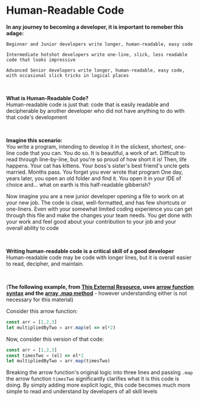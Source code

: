 # Human-Readable Code

**In any journey to becoming a developer, it is important to remeber this adage:**
```
Beginner and Junior developers write longer, human-readable, easy code

Intermediate hotshot developers write one-line, slick, less readable code that looks impressive

Advanced Senior developers write longer, human-readable, easy code, with occasional slick tricks in logical places
```
<br>

**What is Human-Readable Code?**  
Human-readable code is just that: code that is easily readable and decipherable by another developer who did not have anything to do with that code's development

<br>

**Imagine this scenario:**  
You write a program, intending to develop it in the slickest, shortest, one-line code that you can. You do so. It is beautiful, a work of art. Difficult to read through line-by-line, but you're so proud of how short it is! 
Then, life happens. Your cat has kittens. Your boss's sister's best friend's uncle gets married. Months pass. You forget you ever wrote that program
One day, years later, you open an old folder and find it. You open it in your IDE of choice and... what on earth is this half-readable gibberish? 

Now imagine you are a new junior developer opening a file to work on at your new job. The code is clear, well-formatted, and has few shortcuts or one-liners. Even with your somewhat limited coding experience you can get through this file and make the changes your team needs. You get done with your work and feel good about your contribution to your job and your overall ability to code

<br> 

**Writing human-readable code is a critical skill of a good developer**  
Human-readable code may be code with longer lines, but it is overall easier to read, decipher, and maintain. 

<br>

(**The following example, from [This External Resource](https://dev.to/laurieontech/human-readable-javascript-337o), uses [arrow function syntax](../03_JS/05_Arrow_Functions.md) and the [array .map method](../03_JS/10_Array_Methods.md)** - however understanding either is not necessary for this material)

Consider this arrow function:
```js
const arr = [1,2,3]
let multipliedByTwo = arr.map(el => el*2)
```

Now, consider this version of that code:
```js
const arr = [1,2,3]
const timesTwo = (el) => el*2
let multipliedByTwo = arr.map(timesTwo)
```

Breaking the arrow function's original logic into three lines and passing ```.map``` the arrow function ```timesTwo``` significantly clarifies what it is this code is doing. By simply adding more explicit logic, this code becomes much more simple to read and understand by developers of all skill levels 